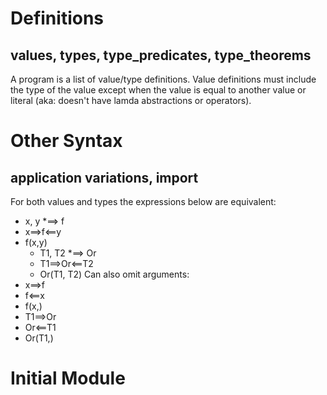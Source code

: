 # Definitions
## values, types, type\_predicates, type\_theorems
A program is a list of value/type definitions.
Value definitions must include the type of the value except
when the value is equal to another value or literal
(aka: doesn't have lamda abstractions or operators).
# Other Syntax
## application variations, import
For both values and types the expressions below are equivalent:
- x, y *==> f
- x==>f<==y
- f(x,y)
  - T1, T2 *==> Or
  - T1==>Or<==T2
  - Or(T1, T2)
Can also omit arguments:
- x==>f
- f<==x
- f(x,)
- T1==>Or
- Or<==T1
- Or(T1,)
# Initial Module
